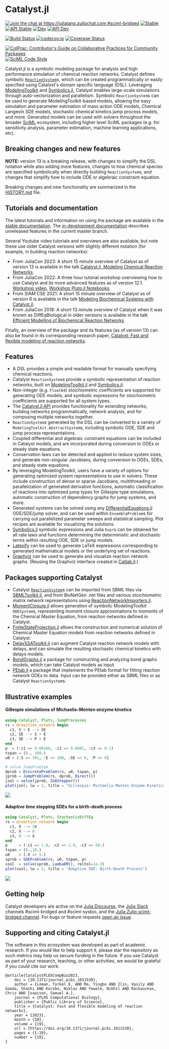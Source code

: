 # Catalyst.jl

[![Join the chat at https://julialang.zulipchat.com #sciml-bridged](https://img.shields.io/static/v1?label=Zulip&message=chat&color=9558b2&labelColor=389826)](https://julialang.zulipchat.com/#narrow/stream/279055-sciml-bridged)
[![Stable](https://img.shields.io/badge/docs-stable-blue.svg)](https://docs.sciml.ai/Catalyst/stable/)
[![API Stable](https://img.shields.io/badge/API-stable-blue.svg)](https://docs.sciml.ai/Catalyst/stable/api/catalyst_api/)
[![Dev](https://img.shields.io/badge/docs-dev-blue.svg)](https://docs.sciml.ai/Catalyst/dev/)
[![API Dev](https://img.shields.io/badge/API-dev-blue.svg)](https://docs.sciml.ai/Catalyst/dev/api/catalyst_api/)

[![Build Status](https://github.com/SciML/Catalyst.jl/workflows/CI/badge.svg)](https://github.com/SciML/Catalyst.jl/actions?query=workflow%3ACI)
[![codecov.io](https://codecov.io/gh/SciML/Catalyst.jl/branch/master/graph/badge.svg)](https://codecov.io/gh/SciML/Catalyst.jl)
[![Coverage Status](https://coveralls.io/repos/github/SciML/Catalyst.jl/badge.svg?branch=master)](https://coveralls.io/github/SciML/Catalyst.jl?branch=master)

[![ColPrac: Contributor's Guide on Collaborative Practices for Community Packages](https://img.shields.io/badge/ColPrac-Contributor's%20Guide-blueviolet)](https://github.com/SciML/ColPrac)
[![SciML Code Style](https://img.shields.io/static/v1?label=code%20style&message=SciML&color=9558b2&labelColor=389826)](https://github.com/SciML/SciMLStyle)

Catalyst.jl is a symbolic modeling package for analysis and high performance
simulation of chemical reaction networks. Catalyst defines symbolic
[`ReactionSystem`](https://docs.sciml.ai/Catalyst/stable/catalyst_functionality/programmatic_CRN_construction/)s,
which can be created programmatically or easily
specified using Catalyst's domain specific language (DSL). Leveraging
[ModelingToolkit](https://github.com/SciML/ModelingToolkit.jl) and
[Symbolics.jl](https://github.com/JuliaSymbolics/Symbolics.jl), Catalyst enables
large-scale simulations through auto-vectorization and parallelism. Symbolic
`ReactionSystem`s can be used to generate ModelingToolkit-based models, allowing
the easy simulation and parameter estimation of mass action ODE models, Chemical
Langevin SDE models, stochastic chemical kinetics jump process models, and more.
Generated models can be used with solvers throughout the broader
[SciML](https://sciml.ai) ecosystem, including higher level SciML packages (e.g.
for sensitivity analysis, parameter estimation, machine learning applications,
etc).

## Breaking changes and new features

**NOTE:** version 13 is a breaking release, with changes to simplify the DSL
notation while also adding more features, changes to how chemical species are
specified symbolically when directly building `ReactionSystem`s, and changes that
simplify how to include ODE or algebraic constraint equation.

Breaking changes and new functionality are summarized in the
[HISTORY.md](HISTORY.md) file.

## Tutorials and documentation

The latest tutorials and information on using the package are available in the [stable
documentation](https://docs.sciml.ai/Catalyst/stable/). The [in-development
documentation](https://docs.sciml.ai/Catalyst/dev/) describes unreleased features in
the current master branch.

Several Youtube video tutorials and overviews are also available, but note these use older 
Catalyst versions with slightly different notation (for example, in building reaction networks):
- From JuliaCon 2023: A short 15 minute overview of Catalyst as of version 13 is
available in the talk [Catalyst.jl, Modeling Chemical Reaction Networks](https://www.youtube.com/watch?v=yreW94n98eM&ab_channel=TheJuliaProgrammingLanguage).
- From JuliaCon 2022: A three hour tutorial workshop overviewing how to use
  Catalyst and its more advanced features as of version 12.1. [Workshop
  video](https://youtu.be/tVfxT09AtWQ), [Workshop Pluto.jl
  Notebooks](https://github.com/SciML/JuliaCon2022_Catalyst_Workshop). 
- From SIAM CSE 2021: A short 15 minute overview of Catalyst as of version 6 is
available in the talk [Modeling Biochemical Systems with
Catalyst.jl](https://www.youtube.com/watch?v=5p1PJE5A5Jw).
- From JuliaCon 2018: A short 13 minute overview of Catalyst when it was known
  as DiffEqBiological in older versions is available in the talk [Efficient
  Modelling of Biochemical Reaction
  Networks](https://www.youtube.com/watch?v=s1e72k5XD6s)

Finally, an overview of the package and its features (as of version 13) can also be found in its corresponding research paper, [Catalyst: Fast and flexible modeling of reaction networks](https://journals.plos.org/ploscompbiol/article?id=10.1371/journal.pcbi.1011530).

## Features

- A DSL provides a simple and readable format for manually specifying chemical
  reactions.
- Catalyst `ReactionSystem`s provide a symbolic representation of reaction networks,
  built on [ModelingToolkit.jl](https://docs.sciml.ai/ModelingToolkit/stable/) and
  [Symbolics.jl](https://docs.sciml.ai/Symbolics/stable/).
- Non-integer (e.g. `Float64`) stoichiometric coefficients are supported for generating
  ODE models, and symbolic expressions for stoichiometric coefficients are supported for
  all system types.
- The [Catalyst.jl API](http://docs.sciml.ai/Catalyst/stable/api/catalyst_api) provides functionality for extending networks,
  building networks programmatically, network analysis, and for composing multiple
  networks together.
- `ReactionSystem`s generated by the DSL can be converted to a variety of
  `ModelingToolkit.AbstractSystem`s, including symbolic ODE, SDE and jump process
  representations.
- Coupled differential and algebraic constraint equations can be included in
  Catalyst models, and are incorporated during conversion to ODEs or steady
  state equations.
- Conservation laws can be detected and applied to reduce system sizes, and generate
  non-singular Jacobians, during conversion to ODEs, SDEs, and steady state equations.
- By leveraging ModelingToolkit, users have a variety of options for generating
  optimized system representations to use in solvers. These include construction
  of dense or sparse Jacobians, multithreading or parallelization of generated
  derivative functions, automatic classification of reactions into optimized
  jump types for Gillespie type simulations, automatic construction of
  dependency graphs for jump systems, and more.
- Generated systems can be solved using any
  [DifferentialEquations.jl](https://docs.sciml.ai/DiffEqDocs/stable/)
  ODE/SDE/jump solver, and can be used within `EnsembleProblem`s for carrying
  out parallelized parameter sweeps and statistical sampling. Plot recipes
  are available for visualizing the solutions.
- [Symbolics.jl](https://github.com/JuliaSymbolics/Symbolics.jl) symbolic
  expressions and Julia `Expr`s can be obtained for all rate laws and functions
  determining the deterministic and stochastic terms within resulting ODE, SDE
  or jump models.
- [Latexify](https://korsbo.github.io/Latexify.jl/stable/) can be used to generate
  LaTeX expressions corresponding to generated mathematical models or the
  underlying set of reactions.
- [Graphviz](https://graphviz.org/) can be used to generate and visualize
  reaction network graphs. (Reusing the Graphviz interface created in
  [Catlab.jl](https://algebraicjulia.github.io/Catlab.jl/stable/).)

## Packages supporting Catalyst
- Catalyst [`ReactionSystem`](@ref)s can be imported from SBML files via
  [SBMLToolkit.jl](https://github.com/SciML/SBMLToolkit.jl), and from BioNetGen .net
  files and various stoichiometric matrix network representations using
  [ReactionNetworkImporters.jl](https://github.com/SciML/ReactionNetworkImporters.jl).
- [MomentClosure.jl](https://github.com/augustinas1/MomentClosure.jl) allows
  generation of symbolic ModelingToolkit `ODESystem`s, representing moment
  closure approximations to moments of the Chemical Master Equation, from
  reaction networks defined in Catalyst.
- [FiniteStateProjection.jl](https://github.com/kaandocal/FiniteStateProjection.jl)
  allows the construction and numerical solution of Chemical Master Equation
  models from reaction networks defined in Catalyst.
- [DelaySSAToolkit.jl](https://github.com/palmtree2013/DelaySSAToolkit.jl) can
  augment Catalyst reaction network models with delays, and can simulate the
  resulting stochastic chemical kinetics with delays models.
- [BondGraphs.jl](https://github.com/jedforrest/BondGraphs.jl) a package for
  constructing and analyzing bond graphs models, which can take Catalyst models as input.
- [PEtab.jl](https://github.com/sebapersson/PEtab.jl) a package that implements the PEtab format for fitting reaction network ODEs to data. Input can be provided either as SBML files or as Catalyst `ReactionSystem`s.


## Illustrative examples
#### Gillespie simulations of Michaelis-Menten enzyme kinetics

```julia
using Catalyst, Plots, JumpProcesses
rs = @reaction_network begin
  c1, S + E --> SE
  c2, SE --> S + E
  c3, SE --> P + E
end
p  = (:c1 => 0.00166, :c2 => 0.0001, :c3 => 0.1)
tspan = (0., 100.)
u0 = [:S => 301, :E => 100, :SE => 0, :P => 0]

# solve JumpProblem
dprob = DiscreteProblem(rs, u0, tspan, p)
jprob = JumpProblem(rs, dprob, Direct())
jsol = solve(jprob, SSAStepper())
plot(jsol; lw = 2, title = "Gillespie: Michaelis-Menten Enzyme Kinetics")
```

![](https://user-images.githubusercontent.com/1814174/87864114-3bf9dd00-c932-11ea-83a0-58f38aee8bfb.png)

#### Adaptive time stepping SDEs for a birth-death process

```julia
using Catalyst, Plots, StochasticDiffEq
rs = @reaction_network begin
  c1, X --> 2X
  c2, X --> 0
  c3, 0 --> X
end
p     = (:c1 => 1.0, :c2 => 2.0, :c3 => 50.)
tspan = (0.,10.)
u0    = [:X => 5.]
sprob = SDEProblem(rs, u0, tspan, p)
ssol  = solve(sprob, LambaEM(), reltol=1e-3)
plot(ssol; lw = 2, title = "Adaptive SDE: Birth-Death Process")
```

![](https://user-images.githubusercontent.com/1814174/87864113-3bf9dd00-c932-11ea-8275-f903eef90b91.png)

## Getting help
Catalyst developers are active on the [Julia
Discourse](https://discourse.julialang.org/), the [Julia Slack](https://julialang.slack.com) channels \#sciml-bridged and \#sciml-sysbio, and the [Julia Zulip sciml-bridged channel](https://julialang.zulipchat.com/#narrow/stream/279055-sciml-bridged).
For bugs or feature requests [open an issue](https://github.com/SciML/Catalyst.jl/issues).


## Supporting and citing Catalyst.jl
The software in this ecosystem was developed as part of academic research. If you would like to help support it,
please star the repository as such metrics may help us secure funding in the future. If you use Catalyst as part
of your research, teaching, or other activities, we would be grateful if you could cite our work:
```
@article{CatalystPLOSCompBio2023,
    doi = {10.1371/journal.pcbi.1011530},
    author = {Loman, Torkel E. AND Ma, Yingbo AND Ilin, Vasily AND Gowda, Shashi AND Korsbo, Niklas AND Yewale, Nikhil AND Rackauckas, Chris AND Isaacson, Samuel A.},
    journal = {PLOS Computational Biology},
    publisher = {Public Library of Science},
    title = {Catalyst: Fast and flexible modeling of reaction networks},
    year = {2023},
    month = {10},
    volume = {19},
    url = {https://doi.org/10.1371/journal.pcbi.1011530},
    pages = {1-19},
    number = {10},
}
```

